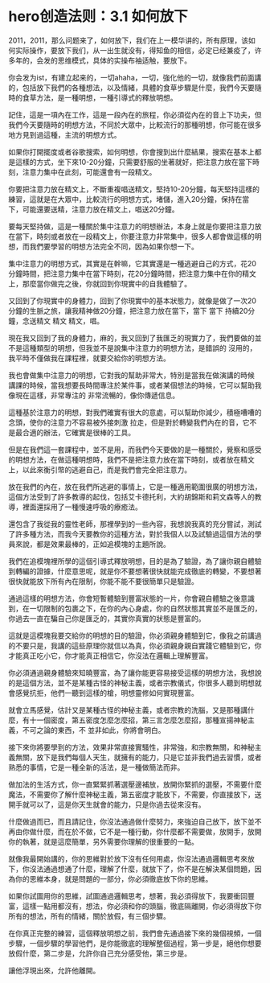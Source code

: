 # hero创造法则：3.1 如何放下

2011，2011，那么问题来了，如何放下，我们在上一模华讲的，所有原理，该如何实际操作，要放下我们，从一出生就没有，得知鱼的相信，必定已经兼疫了，许多年的，会发的思维模式，具体的实操布袖适触，要放下。

你会发为ist，有建立起来的，一切ahaha，一切，強化他的一切，就像我們前面講的，包括放下我們的各種想法，以及情緒，具體的食草步驟是什麼，我們今天要隨時的食草方法，是一種明想，一種引導式的釋放明想。

記住，這是一項內在工作，這是一段內在的旅程，你必須從內在的音上下功夫，但我們今天要隨時的明想方法，不同於大眾中，比較流行的那種明想，你可能在很多地方見到過這種，主流的明想方式。

如果你打開擺度或者谷歌搜索，如何明想，你會搜到出什麼結果，搜索在基本上都是這樣的方式，坐下來10-20分鐘，只需要舒服的坐著就好，把注意力放在當下時刻，注意力集中在此刻，可能還會有一段精文。

你要把注意力放在精文上，不斷重複唱送精文，堅持10-20分鐘，每天堅持這樣的練習，這就是在大眾中，比較流行的明想方式，堵儲，進入20分鐘，保持在當下，可能還要送精，注意力放在精文上，唱送20分鐘。

要每天堅持做，這是一種關於集中注意力的明想辦法，本身上就是你要把注意力放在當下，時刻或者放在一段精文上，你要注意力非常集中，很多人都會做這樣的明想，而我們要學習的明想方法完全不同，因為如果你想一下。

集中注意力的明想方式，其實是在幹嘛，它其實還是一種逃避自己的方式，花20分鐘時間，把注意力集中在當下時刻，花20分鐘時間，把注意力集中在你的精文上，那麼當你做完之後，你就回到你現實中的自我體驗了。

又回到了你現實中的身體力，回到了你現實中的基本狀態力，就像是做了一次20分鐘的生脈之旅，讓我精神做20分鐘，把注意力放在當下，當下 當下 持續20分鐘，念送精文 精文 精文，唱。

現在我又回到了我的身體力，麻的，我又回到了我匯乏的現實力了，我們要做的並不是這種類型的明想，但我並不是說集中注意力的明想方法，是錯誤的 沒用的，我平時不僅做我在課程裡，就要交給你的明想方法。

我也會做集中注意力的明想，它對我的幫助非常大，特別是當我在做演講的時候 講課的時候，當我想要長時間專注於某件事，或者某個想法的時候，它可以幫助我像現在這樣，非常專注的 非常流暢的，像你傳遞信息。

這種基於注意力的明想，對我們確實有很大的意處，可以幫助你減少，積極嘈嘈的念頭，使你的注意力不容易被外接刺激 拉走，但是對於轉變我們內在的音，它不是最合適的辦法，它確實是很棒的工具。

但是在我們這一套課程中，並不是用，而我們今天要做的是一種關於，覺察和感受的明想方法，在做這種明想時，我們不是把注意力放在當下時刻，或者放在精文上，以此來衡引幣的逃避自己，而是我們會完全把注意力。

放在我們的內在，放在我們所逃避的事情上，它是一種適用範圍很廣的明想方法，這個方法受到了許多教導的起伐，包括艾卡德托利，大約胡錦斯和莉文森等人的教導，裡面還採用了一種慢速呼吸的療癒法。

還包含了我從我的靈性老師，那裡學到的一些內容，我想說我真的充分嘗試，測試了許多種方法，而我今天要教你的這種方法，對於我個人以及試驗過這個方法的學員來說，都是效果最棒的，正如追模塊的主題所說。

我們在追模塊裡所學的這個引導式釋放明想，目的是為了驗證，為了讓你親自體驗到轉編的證據，什麼意思呢，就是你不要想著很快就能完成徹底的轉變，不要想著很快就能放下所有內在限制，你能不能不要很簡單只是驗證。

通過這樣的明想方法，你會短暫體驗到豐富狀態的一片，你會親自體驗之後意識到，在一切限制的包裹之下，在你的內心身處，你的自然狀態其實並不是匯乏的，你過去一直在騙自己你是匯乏的，其實你真實的狀態是豐富的。

這就是這模塊我要交給你的明想的目的驗證，你必須親身體驗到它，像我之前講過的不要只是，我講的這些原理你就信以為真，你必須親身親自實踐它體驗到它，你才能真正吃小它，你才能真正相信它，你沒法在邏輯上理解豐富。

你必須通過親身體驗來知曉豐富，為了讓你能更容易接受這樣的明想方法，我想說的是這個方法，並不是某種古怪的神秘主義，或者宗教儀式，你很多人聽到明想就會感覺抗拒，他們一聽到這樣的槍，明想靈修如何實現豐富。

就會立馬感覺，估計又是某種古怪的神秘主義，或者宗教的洗腦，又是那種講什麼，有十一個密度，第五密度怎麼怎麼招，第三言怎麼怎麼招，那種宣揚神秘主義，不可之論的東西，不 並非如此，你將會明白。

接下來你將要學到的方法，效果非常直接實騷性，非常強，和宗教無關，和神秘主義無關，放下是我們每個人天生，就擁有的能力，只是它並非我們過去習慣，或者熟悉的事情，它是一種全新的活法，是一種做簡法而非。

做加法的生活方式，你一直緊緊抓著選壓邊補放，放開你緊抓的選壓，不需要什麼魔法，不需要你了解什麼神秘主義，第五密度才能放下，不需要，你直接放下，送開手就可以了，這是你天生就會的能力，只是你過去從來沒有。

什麼做過而已，而且請記住，你沒法通過做什麼努力，來強迫自己放下，放下並不再由你做什麼，而在於不做，它不是一種行動，你什麼都不需要做，放開手，放開你的執著，就是這麼簡單，另外需要你理解的很重要的一點。

就像我最開始講的，你的思維對於放下沒有任何用處，你沒法通過邏輯思考來放下，你沒法通過想通了什麼，理解了什麼，就放下了，你不是在解決某個問題，因為你的思維本身，就是問題的一部分，你必須徹底放下你的思維。

如果你試圖用你的思維，試圖通過邏輯思考，想著，我必須得放下，我要衝回豐富，這樣一點用都沒有，想法，你必須和你的頭腦，徹底隔離開，你必須得放下你所有的想法，所有的情緒，關於放假，有三個步驟。

在你真正完整的練習，這個釋放明想之前，我們會先通過接下來的幾個視頻，一個步驟，一個步驟的學習他們，是你能徹底的理解整個過程，第一步是，絕他你想要放假什麼，第二步是，允許你自己充分感受他，第三步是。

讓他浮現出來，允許他離開。